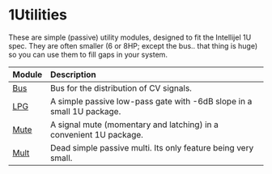 # 1Utilities

These are simple (passive) utility modules, designed to fit the Intellijel 1U spec. They are often smaller (6 or 8HP; except the bus.. that thing is huge) so you can use them to fill gaps in your system.

| Module | Description |
| :----- | :---------- |
| [Bus](1U_Bus) | Bus for the distribution of CV signals.  |
| [LPG](1U_LPG) | A simple passive low-pass gate with -6dB slope in a small 1U package. |
| [Mute](1U_Mute) | A signal mute (momentary and latching) in a convenient 1U package.|
| [Mult](1U_Mult) | Dead simple passive multi. Its only feature being very small. |